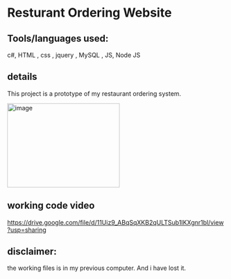 # Resturant Ordering Website

## Tools/languages used:
c#,  HTML , css , jquery , MySQL , JS, Node JS

## details
This project is a prototype of my restaurant ordering system.


<img width="259" height="194" alt="image" src="https://github.com/user-attachments/assets/73419607-f17f-4f61-8c5b-eeec4e3e7d32" />

## working code video

https://drive.google.com/file/d/11Uiz9_ABqSqXKB2qULTSub1IKXgnr1bl/view?usp=sharing

## disclaimer:

 the working files is in my previous computer. And i have lost it.
